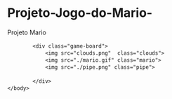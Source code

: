 # Projeto-Jogo-do-Mario-
Projeto Mario 
<!DOCTYPE html>
<html lang="pt-br">
    <head>
        <meta charset="UTF-8">
        <meta name="viewport" content="width=device-width, initial-scale=1.0">
        <link rel="stylesheet" href="jogo.css">
        <script src="script.js" defer></script>
        <title>mario jump</title>
    </head>
    <body>
         
            <div class="game-board">
                <img src="clouds.png"  class="clouds">
                <img src="./mario.gif" class="mario">
                <img src="./pipe.png" class="pipe">

            </div>       
    </body>   
</html>
 
